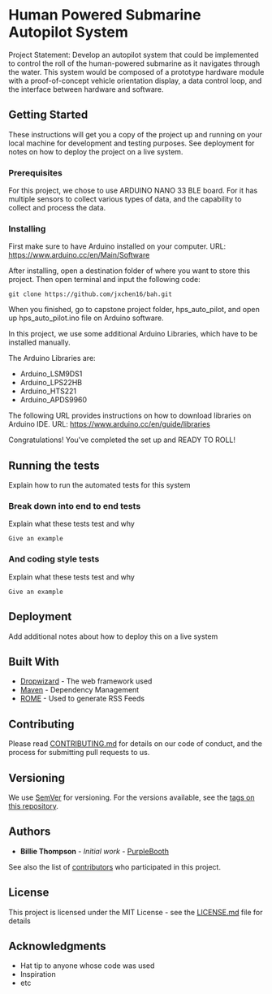 # Human Powered Submarine Autopilot System

Project Statement: Develop an autopilot system that could be implemented to control the roll of the human-powered submarine as it navigates through the water. This system would be composed of a prototype hardware module with a proof-of-concept vehicle orientation display, a data control loop, and the interface between hardware and software.

## Getting Started

These instructions will get you a copy of the project up and running on your local machine for development and testing purposes. See deployment for notes on how to deploy the project on a live system.

### Prerequisites

For this project, we chose to use ARDUINO NANO 33 BLE board. For it has multiple sensors to collect various types of data, and the capability to collect and process the data.


### Installing

First make sure to have Arduino installed on your computer. URL: https://www.arduino.cc/en/Main/Software

After installing, open a destination folder of where you want to store this project. Then open terminal and input the following code:
```
git clone https://github.com/jxchen16/bah.git
```

When you finished, go to capstone project folder, hps_auto_pilot, and open up hps_auto_pilot.ino file on Arduino software.

In this project, we use some additional Arduino Libraries, which have to be installed manually.

The Arduino Libraries are:
* Arduino_LSM9DS1
* Arduino_LPS22HB
* Arduino_HTS221
* Arduino_APDS9960

The following URL provides instructions on how to download libraries on Arduino IDE. URL: https://www.arduino.cc/en/guide/libraries

Congratulations! You've completed the set up and READY TO ROLL!

## Running the tests

Explain how to run the automated tests for this system

### Break down into end to end tests

Explain what these tests test and why

```
Give an example
```

### And coding style tests

Explain what these tests test and why

```
Give an example
```

## Deployment

Add additional notes about how to deploy this on a live system

## Built With

* [Dropwizard](http://www.dropwizard.io/1.0.2/docs/) - The web framework used
* [Maven](https://maven.apache.org/) - Dependency Management
* [ROME](https://rometools.github.io/rome/) - Used to generate RSS Feeds

## Contributing

Please read [CONTRIBUTING.md](https://gist.github.com/PurpleBooth/b24679402957c63ec426) for details on our code of conduct, and the process for submitting pull requests to us.

## Versioning

We use [SemVer](http://semver.org/) for versioning. For the versions available, see the [tags on this repository](https://github.com/your/project/tags).

## Authors

* **Billie Thompson** - *Initial work* - [PurpleBooth](https://github.com/PurpleBooth)

See also the list of [contributors](https://github.com/your/project/contributors) who participated in this project.

## License

This project is licensed under the MIT License - see the [LICENSE.md](LICENSE.md) file for details

## Acknowledgments

* Hat tip to anyone whose code was used
* Inspiration
* etc
